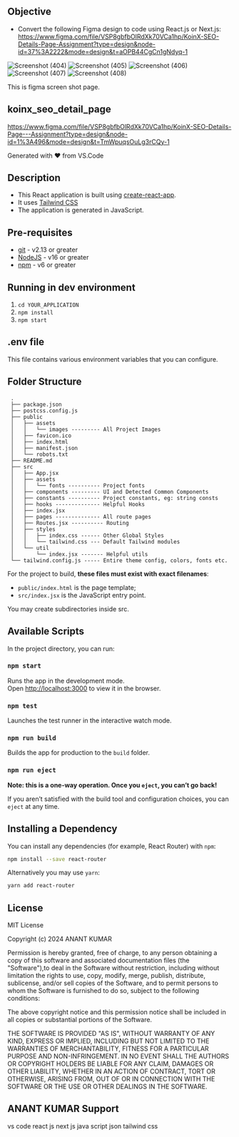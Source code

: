 ## Objective
- Convert the following Figma design to code using React.js or Next.js: https://www.figma.com/file/VSP8gbfbOlRdXk70VCa1hp/KoinX-SEO-Details-Page-Assignment?type=design&node-id=37%3A2222&mode=design&t=aOPB44CgCn1gNdyq-1

![Screenshot (404)](https://github.com/20BCE11035/KoinX-SEO-Details-Page/assets/153983455/99f5fa1e-aa38-44ab-a7a4-f86f416ff796)
![Screenshot (405)](https://github.com/20BCE11035/KoinX-SEO-Details-Page/assets/153983455/e13fcd21-a716-4f0a-947c-323893ba5139)
![Screenshot (406)](https://github.com/20BCE11035/KoinX-SEO-Details-Page/assets/153983455/fc9a9c43-c2d8-48e8-8e7c-6f6d6986de3c)
![Screenshot (407)](https://github.com/20BCE11035/KoinX-SEO-Details-Page/assets/153983455/08d6c233-e367-40cd-9138-95bb73d7d4a8)
![Screenshot (408)](https://github.com/20BCE11035/KoinX-SEO-Details-Page/assets/153983455/e785d436-5a38-4fc7-aecd-c818bfe5e131)

This is figma screen shot page.


## koinx_seo_detail_page
https://www.figma.com/file/VSP8gbfbOlRdXk70VCa1hp/KoinX-SEO-Details-Page---Assignment?type=design&node-id=1%3A496&mode=design&t=TmWpuqsOuLg3rCQy-1

Generated with ❤️ from VS.Code

## Description

- This React application is built using [create-react-app](https://create-react-app.dev/).
- It uses [Tailwind CSS](https://tailwindcss.com/)
- The application is generated in JavaScript.

## Pre-requisites

- [git](https://git-scm.com/) - v2.13 or greater
- [NodeJS](https://nodejs.org/en/) - v16 or greater
- [npm](https://www.npmjs.com/) - v6 or greater

## Running in dev environment

1.  `cd YOUR_APPLICATION`
2.  `npm install`
3.  `npm start`

## .env file

This file contains various environment variables that you can configure.

## Folder Structure

```
 .
 ├── package.json
 ├── postcss.config.js
 ├── public
 │   ├── assets
 │   │   └── images --------- All Project Images
 │   ├── favicon.ico
 │   ├── index.html
 │   ├── manifest.json
 │   └── robots.txt
 ├── README.md
 ├── src
 │   ├── App.jsx
 │   ├── assets
 │   │   └── fonts ---------- Project fonts
 │   ├── components --------- UI and Detected Common Components
 │   ├── constants ---------- Project constants, eg: string consts
 │   ├── hooks -------------- Helpful Hooks
 │   ├── index.jsx
 │   ├── pages -------------- All route pages
 │   ├── Routes.jsx ---------- Routing
 │   ├── styles
 │   │   ├── index.css ------ Other Global Styles
 │   │   └── tailwind.css --- Default Tailwind modules
 │   └── util
 │       └── index.jsx ------- Helpful utils
 └── tailwind.config.js ----- Entire theme config, colors, fonts etc.
```

For the project to build, **these files must exist with exact filenames**:

- `public/index.html` is the page template;
- `src/index.jsx` is the JavaScript entry point.

You may create subdirectories inside src.

## Available Scripts

In the project directory, you can run:

### `npm start`

Runs the app in the development mode.<br>
Open [http://localhost:3000](http://localhost:3000) to view it in the browser.

### `npm test`

Launches the test runner in the interactive watch mode.<br>

### `npm run build`

Builds the app for production to the `build` folder.<br>

### `npm run eject`

**Note: this is a one-way operation. Once you `eject`, you can’t go back!**

If you aren’t satisfied with the build tool and configuration choices, you can `eject` at any time.

## Installing a Dependency

You can install any dependencies (for example, React Router) with `npm`:

```sh
npm install --save react-router
```

Alternatively you may use `yarn`:

```sh
yarn add react-router
```

## License

MIT License

Copyright (c) 2024 ANANT KUMAR

Permission is hereby granted, free of charge, to any person obtaining a copy of this software and associated documentation files (the "Software"),to deal in the Software without restriction, including without limitation the rights to use, copy, modify, merge, publish, distribute, sublicense, and/or sell copies of the Software, and to permit persons to whom the Software is furnished to do so, subject to the following conditions:

The above copyright notice and this permission notice shall be included in all copies or substantial portions of the Software.

THE SOFTWARE IS PROVIDED "AS IS", WITHOUT WARRANTY OF ANY KIND, EXPRESS OR IMPLIED, INCLUDING BUT NOT LIMITED TO THE WARRANTIES OF MERCHANTABILITY, FITNESS FOR A PARTICULAR PURPOSE AND NON-INFRINGEMENT. IN NO EVENT SHALL THE AUTHORS OR COPYRIGHT HOLDERS BE LIABLE FOR ANY CLAIM, DAMAGES OR OTHER LIABILITY, WHETHER IN AN ACTION OF CONTRACT, TORT OR OTHERWISE, ARISING FROM, OUT OF OR IN CONNECTION WITH THE SOFTWARE OR THE USE OR OTHER DEALINGS IN THE SOFTWARE.

## ANANT KUMAR Support
vs code
react js
next js
java script
json
tailwind css


